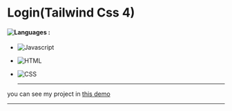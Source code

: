 # Login(Tailwind Css 4)

#### ![Languages](https://img.shields.io/github/languages/count/zeynab-jalalian/Login-Tailwind-) :
 - ![Javascript](https://img.shields.io/badge/javascript-yellow)
 - ![HTML](https://img.shields.io/badge/Html-orange)
 - ![CSS](https://img.shields.io/badge/Css-blue)
   
   ---
 you can see my project in [this demo](https://zeynab-jalalian.github.io/Login-Tailwind-/)
  ___
